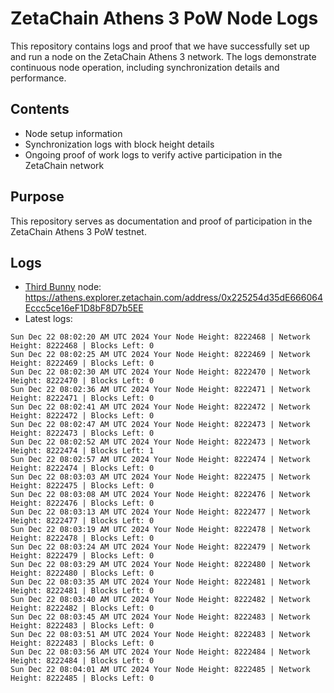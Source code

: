 # ZetaChain Athens 3 PoW Node Logs
This repository contains logs and proof that we have successfully set up and run a node on the ZetaChain Athens 3 network. The logs demonstrate continuous node operation, including synchronization details and performance.

## Contents
- Node setup information
- Synchronization logs with block height details
- Ongoing proof of work logs to verify active participation in the ZetaChain network

## Purpose
This repository serves as documentation and proof of participation in the ZetaChain Athens 3 PoW testnet.

## Logs

- [Third Bunny](https://thirdbunny.xyz/) node: https://athens.explorer.zetachain.com/address/0x225254d35dE666064Eccc5ce16eF1D8bF8D7b5EE
- Latest logs:
```
Sun Dec 22 08:02:20 AM UTC 2024 Your Node Height: 8222468 | Network Height: 8222468 | Blocks Left: 0
Sun Dec 22 08:02:25 AM UTC 2024 Your Node Height: 8222469 | Network Height: 8222469 | Blocks Left: 0
Sun Dec 22 08:02:30 AM UTC 2024 Your Node Height: 8222470 | Network Height: 8222470 | Blocks Left: 0
Sun Dec 22 08:02:36 AM UTC 2024 Your Node Height: 8222471 | Network Height: 8222471 | Blocks Left: 0
Sun Dec 22 08:02:41 AM UTC 2024 Your Node Height: 8222472 | Network Height: 8222472 | Blocks Left: 0
Sun Dec 22 08:02:47 AM UTC 2024 Your Node Height: 8222473 | Network Height: 8222473 | Blocks Left: 0
Sun Dec 22 08:02:52 AM UTC 2024 Your Node Height: 8222473 | Network Height: 8222474 | Blocks Left: 1
Sun Dec 22 08:02:57 AM UTC 2024 Your Node Height: 8222474 | Network Height: 8222474 | Blocks Left: 0
Sun Dec 22 08:03:03 AM UTC 2024 Your Node Height: 8222475 | Network Height: 8222475 | Blocks Left: 0
Sun Dec 22 08:03:08 AM UTC 2024 Your Node Height: 8222476 | Network Height: 8222476 | Blocks Left: 0
Sun Dec 22 08:03:13 AM UTC 2024 Your Node Height: 8222477 | Network Height: 8222477 | Blocks Left: 0
Sun Dec 22 08:03:19 AM UTC 2024 Your Node Height: 8222478 | Network Height: 8222478 | Blocks Left: 0
Sun Dec 22 08:03:24 AM UTC 2024 Your Node Height: 8222479 | Network Height: 8222479 | Blocks Left: 0
Sun Dec 22 08:03:29 AM UTC 2024 Your Node Height: 8222480 | Network Height: 8222480 | Blocks Left: 0
Sun Dec 22 08:03:35 AM UTC 2024 Your Node Height: 8222481 | Network Height: 8222481 | Blocks Left: 0
Sun Dec 22 08:03:40 AM UTC 2024 Your Node Height: 8222482 | Network Height: 8222482 | Blocks Left: 0
Sun Dec 22 08:03:45 AM UTC 2024 Your Node Height: 8222483 | Network Height: 8222483 | Blocks Left: 0
Sun Dec 22 08:03:51 AM UTC 2024 Your Node Height: 8222483 | Network Height: 8222483 | Blocks Left: 0
Sun Dec 22 08:03:56 AM UTC 2024 Your Node Height: 8222484 | Network Height: 8222484 | Blocks Left: 0
Sun Dec 22 08:04:01 AM UTC 2024 Your Node Height: 8222485 | Network Height: 8222485 | Blocks Left: 0
```
